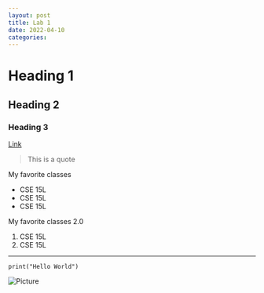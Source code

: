 ```yaml
---
layout: post
title: Lab 1
date: 2022-04-10
categories:
---
```

# Heading 1
## Heading 2
### Heading 3
[Link](https://www.google.com/search?q=jfksdjfldsjfdsjfsdfdsj&oq=jfksdjfldsjfdsjfsdfdsj&aqs=chrome..69i57j69i59j69i57j69i59j0i271l3j69i60.1151j0j9&sourceid=chrome&ie=UTF-8)
> This is a quote

My favorite classes
* CSE 15L
* CSE 15L
* CSE 15L

My favorite classes 2.0
1. CSE 15L
2. CSE 15L

---
```
print("Hello World")
```
![Picture](img.png "Picture")
